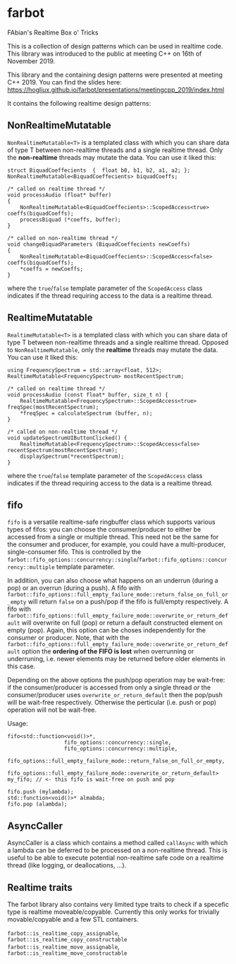 # farbot
FAbian's Realtime Box o' Tricks

This is a collection of design patterns which can be used in realtime code. This library was introduced to the public at meeting C++ on 16th of November 2019.

This library and the containing design patterns were presented at meeting C++ 2019. You can find the slides here: https://hogliux.github.io/farbot/presentations/meetingcpp_2019/index.html

It contains the following realtime design patterns:

NonRealtimeMutatable
--------------------
`NonRealtimeMutatable<T>` is a templated class with which you can share data of type T between non-realtime threads and a single realtime thread. Only the **non-realtime** threads may mutate the data. You can use it liked this:

```
struct BiquadCoeffecients  {  float b0, b1, b2, a1, a2; };
NonRealtimeMutatable<BiquadCoeffecients> biquadCoeffs;

/* called on realtime thread */
void processAudio (float* buffer)
{
    NonRealtimeMutatable<BiquadCoeffecients>::ScopedAccess<true> coeffs(biquadCoeffs);
    processBiquad (*coeffs, buffer);
}

/* called on non-realtime thread */
void changeBiquadParameters (BiquadCoeffecients newCoeffs)
{
    NonRealtimeMutatable<BiquadCoeffecients>::ScopedAccess<false> coeffs(biquadCoeffs);
    *coeffs = newCoeffs;
}
```
where the `true`/`false` template parameter of the `ScopedAccess` class indicates if the thread requiring access to the data is a realtime thread.

RealtimeMutatable
-----------------
`RealtimeMutatable<T>` is a templated class with which you can share data of type T between non-realtime threads and a single realtime thread. Opposed to `NonRealtimeMutatable`, only the **realtime** threads may mutate the data. You can use it liked this:

```
using FrequencySpectrum = std::array<float, 512>;
RealtimeMutatable<FrequencySpectrum> mostRecentSpectrum;

/* called on realtime thread */
void processAudio (const float* buffer, size_t n) {
    RealtimeMutatable<FrequencySpectrum>::ScopedAccess<true> freqSpec(mostRecentSpectrum);
    *freqSpec = calculateSpectrum (buffer, n);
}

/* called on non-realtime thread */
void updateSpectrumUIButtonClicked() {
    RealtimeMutatable<FrequencySpectrum>::ScopedAccess<false> recentSpectrum(mostRecentSpectrum);
    displaySpectrum(*recentSpectrum);
}
```
where the `true`/`false` template parameter of the `ScopedAccess` class indicates if the thread requiring access to the data is a realtime thread.

fifo
----

`fifo` is a versatile realtime-safe ringbuffer class which supports various types of fifos: you can choose the consumer/producer to either be accessed from a single or multiple thread. This need not be the same for the consumer and producer, for example, you could have a multi-producer, single-consumer fifo. This is controlled by the `farbot::fifo_options::concurrency::single`/`farbot::fifo_options::concurrency::multiple` template parameter.

In addition, you can also choose what happens on an underrun (during a pop) or an overrun (during a push). A fifo with `farbot::fifo_options::full_empty_failure_mode::return_false_on_full_or_empty` will return `false` on a push/pop if the fifo is full/empty respectively. A fifo with `farbot::fifo_options::full_empty_failure_mode::overwrite_or_return_default` will overwrite on full (pop) or return a default constructed element on empty (pop). Again, this option can be choses independently for the consumer or producer. Note, that with the `farbot::fifo_options::full_empty_failure_mode::overwrite_or_return_default` option the **ordering of the FIFO is lost** when overrunning or underruning, i.e. newer elements may be returned before older elements in this case.

Depending on the above options the push/pop operation may be wait-free: if the consumer/producer is accessed from only a single thread *or* the consumer/producer uses `overwrite_or_return_default` then the pop/push will be wait-free respectively. Otherwise the perticular (i.e. push or pop) operation will not be wait-free.

Usage:

```
fifo<std::function<void()>*,
                  fifo_options::concurrency::single,
                  fifo_options::concurrency::multiple, 
                  fifo_options::full_empty_failure_mode::return_false_on_full_or_empty,
                  fifo_options::full_empty_failure_mode::overwrite_or_return_default> my_fifo; // <- this fifo is wait-free on push and pop

fifo.push (mylambda);
std::function<void()>* almabda;
fifo.pop (alambda);
```

AsyncCaller
-----------
AsyncCaller is a class which contains a method called `callAsync` with which a lambda can be deferred to be processed on a non-realtime thread. This is useful to be able to execute potential non-realtime safe code on a realtime thread (like logging, or deallocations, ...).

Realtime traits
---------------
The farbot library also contains very limited type traits to check if a specefic type is realtime moveable/copyable. Currently this only works for trivially movable/copyable and a few STL containers.

`farbot::is_realtime_copy_assignable`, `farbot::is_realtime_copy_constructable`
`farbot::is_realtime_move_assignable`, `farbot::is_realtime_move_constructable`
